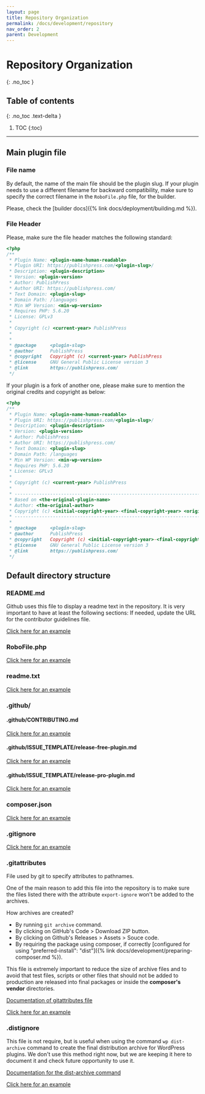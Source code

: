 ```yaml
---
layout: page
title: Repository Organization
permalink: /docs/development/repository
nav_order: 2
parent: Development
---
```


# Repository Organization
{: .no_toc }

## Table of contents
{: .no_toc .text-delta }

1. TOC
{:toc}

---

## Main plugin file

### File name

By default, the name of the main file should be the plugin slug. If your plugin needs to use a different filename for
backward compatibility, make sure to specify the correct filename in the `RoboFile.php` file, for the builder.

Please, check the [builder docs]({% link docs/deployment/building.md %}).

### File Header

Please, make sure the file header matches the following standard:

```php
<?php
/**
 * Plugin Name: <plugin-name-human-readable>
 * Plugin URI: https://publishpress.com/<plugin-slug>/
 * Description: <plugin-description>
 * Version: <plugin-version>
 * Author: PublishPress
 * Author URI: https://publishpress.com/
 * Text Domain: <plugin-slug>
 * Domain Path: /languages
 * Min WP Version: <min-wp-version>
 * Requires PHP: 5.6.20
 * License: GPLv3
 *
 * Copyright (c) <current-year> PublishPress
 *
 *
 * @package 	<plugin-slug>
 * @author		PublishPress
 * @copyright   Copyright (c) <current-year> PublishPress
 * @license		GNU General Public License version 3
 * @link		https://publishpress.com/
 */
```

If your plugin is a fork of another one, please make sure to mention the original credits and copyright as below:

```php
<?php
/**
 * Plugin Name: <plugin-name-human-readable>
 * Plugin URI: https://publishpress.com/<plugin-slug>/
 * Description: <plugin-description>
 * Version: <plugin-version>
 * Author: PublishPress
 * Author URI: https://publishpress.com/
 * Text Domain: <plugin-slug>
 * Domain Path: /languages
 * Min WP Version: <min-wp-version>
 * Requires PHP: 5.6.20
 * License: GPLv3
 *
 * Copyright (c) <current-year> PublishPress
 *
 * ------------------------------------------------------------------------------
 * Based on <the-original-plugin-name>
 * Author: <the-original-author>
 * Copyright (c) <initial-copyright-year>-<final-copyright-year> <original-author-name>
 * ------------------------------------------------------------------------------
 *
 * @package 	<plugin-slug>
 * @author		PublishPress
 * @copyright   Copyright (c) <initial-copyright-year>-<final-copyright-year> <original-author-name>, modifications Copyright (c) <current-year> PublishPress
 * @license		GNU General Public License version 3
 * @link		https://publishpress.com/
 */
```

## Default directory structure

### README.md

Github uses this file to display a readme text in the repository. It is very important to have at least the following sections:
If needed, update the URL for the contributor guidelines file.

[Click here for an example](https://github.com/publishpress/publishpress.github.io/blob/master/examples/README.md)

### RoboFile.php

[Click here for an example](https://github.com/publishpress/publishpress.github.io/blob/master/examples/RoboFile.php)

### readme.txt

[Click here for an example](https://github.com/publishpress/publishpress.github.io/blob/master/examples/readme.txt)

### .github/

#### .github/CONTRIBUTING.md

[Click here for an example](https://github.com/publishpress/publishpress.github.io/blob/master/examples/CONTRIBUTING.md)

#### .github/ISSUE_TEMPLATE/release-free-plugin.md

[Click here for an example](https://github.com/publishpress/publishpress.github.io/blob/master/examples/release-free-plugin.md.dist)

#### .github/ISSUE_TEMPLATE/release-pro-plugin.md

[Click here for an example](https://github.com/publishpress/publishpress.github.io/blob/master/examples/release-pro-plugin.md.dist)

### composer.json

[Click here for an example](https://github.com/publishpress/publishpress.github.io/blob/master/examples/composer.json)

### .gitignore

[Click here for an example](https://github.com/publishpress/publishpress.github.io/blob/master/examples/.gitignore)

### .gitattributes

File used by git to specify attributes to pathnames.

One of the main reason to add this file into the repository is to make sure the files listed there with the attribute `export-ignore` won't be added to the archives.

How archives are created?

* By running `git archive` command.
* By clicking on GitHub's Code > Download ZIP button.
* By clicking on Github's Releases > Assets > Souce code.
* By requiring the package using composer, if correctly [configured for using "preferred-install": "dist"]({% link docs/development/preparing-composer.md %}).

This file is extremely important to reduce the size of archive files and to avoid that test files, scripts or other files that should not be added to production are released into final packages or inside the **composer's vendor** directories.

[Documentation of gitattributes file](https://git-scm.com/docs/gitattributes)

[Click here for an example](https://github.com/publishpress/publishpress.github.io/blob/master/examples/.gitattributes)

### .distignore

This file is not require, but is useful when using the command `wp dist-archive` command to create the final distribution archive for WordPress plugins. We don't use this method right now, but we are keeping it here to document it and check future opportunity to use it.

[Documentation for the dist-archive command]()

[Click here for an example](https://github.com/publishpress/publishpress.github.io/blob/master/examples/.distignore)

